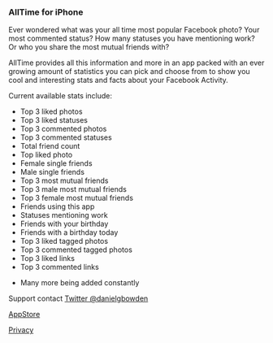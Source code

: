 ### AllTime for iPhone

Ever wondered what was your all time most popular Facebook photo? 
Your most commented status?
How many statuses you have mentioning work?
Or who you share the most mutual friends with?

AllTime provides all this information and more in an app packed with an ever growing amount of statistics you can pick and choose from to show you cool and interesting stats and facts about your Facebook Activity.

Current available stats include:
- Top 3 liked photos
- Top 3 liked statuses
- Top 3 commented photos
- Top 3 commented statuses
- Total friend count
- Top liked photo
- Female single friends
- Male single friends
- Top 3 most mutual friends
- Top 3 male most mutual friends
- Top 3 female most mutual friends
- Friends using this app
- Statuses mentioning work
- Friends with your birthday
- Friends with a birthday today
- Top 3 liked tagged photos
- Top 3 commented tagged photos
- Top 3 liked links
- Top 3 commented links
+ Many more being added constantly

Support contact
[Twitter @danielgbowden](https://twitter.com/danielgbowden)

[AppStore](https://itunes.apple.com/us/app/alltime/id885035467?ls=1&mt=8)

[Privacy](http://www.privacychoice.org/policy/mobile?policy=3c9f1b64356ceb282fc2e19133f10241)
